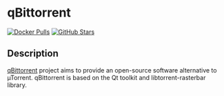 # qBittorrent

[![Docker Pulls](https://img.shields.io/docker/pulls/linuxserver/qbittorrent?style=flat-square&color=607D8B&label=docker%20pulls&logo=docker)](https://hub.docker.com/r/linuxserver/qbittorrent)
[![GitHub Stars](https://img.shields.io/github/stars/linuxserver/docker-qbittorrent?style=flat-square&color=607D8B&label=github%20stars&logo=github)](https://github.com/linuxserver/docker-qbittorrent)

## Description

[qBittorrent](https://www.qbittorrent.org/) project aims to provide an open-source software alternative to µTorrent. qBittorrent is based on the Qt toolkit and libtorrent-rasterbar library.
